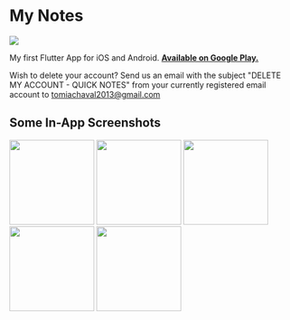 # My Notes
![](https://github.com/achaval-tomas/Quick-Notes/assets/134091945/5e365ef1-c7cf-42a5-b868-c5f34cb63bd2)

My first Flutter App for iOS and Android. [**Available on Google Play.**](https://play.google.com/store/apps/details?id=com.myfirstproject.mynotes)

Wish to delete your account?
Send us an email with the subject "DELETE MY ACCOUNT - QUICK NOTES" from your currently registered email account to tomiachaval2013@gmail.com

## Some In-App Screenshots
<img src="https://github.com/achaval-tomas/Quick-Notes/assets/134091945/6855e37e-345b-48db-8c16-9e94fe8cf1f4" width="150">
<img src="https://github.com/achaval-tomas/Quick-Notes/assets/134091945/f119d411-28bf-4eb2-8b29-3b84e4368c7d" width="150">
<img src="https://github.com/achaval-tomas/Quick-Notes/assets/134091945/7dc9eacc-4b6e-4bfe-b312-8d19b62bfa09" width="150">
<img src="https://github.com/achaval-tomas/Quick-Notes/assets/134091945/69b7c997-6a61-4bba-8088-42c3ed739ba6" width="150">
<img src="https://github.com/achaval-tomas/Quick-Notes/assets/134091945/12745084-859f-4021-8b2a-cb515c546cc7" width="150">

<!-- ![Untitled (3)](https://github.com/achaval-tomas/Quick-Notes/assets/134091945/6855e37e-345b-48db-8c16-9e94fe8cf1f4)
![Untitled (2)](https://github.com/achaval-tomas/Quick-Notes/assets/134091945/f119d411-28bf-4eb2-8b29-3b84e4368c7d)
![Untitled (6)](https://github.com/achaval-tomas/Quick-Notes/assets/134091945/7dc9eacc-4b6e-4bfe-b312-8d19b62bfa09)
![Untitled (5)](https://github.com/achaval-tomas/Quick-Notes/assets/134091945/69b7c997-6a61-4bba-8088-42c3ed739ba6)
![Untitled (4)](https://github.com/achaval-tomas/Quick-Notes/assets/134091945/12745084-859f-4021-8b2a-cb515c546cc7)

